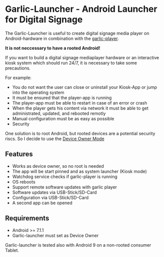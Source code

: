 # Garlic-Launcher - Android Launcher for Digital Signage

The Garlic-Launcher is useful to create digital signage media player on Android-hardware in combination with the [garlic-player](https://garlic-player.com).

**It is not neccessary to have a rooted Android!**

If you want to build a digital signage mediaplayer hardware or an interactive kiosk system which should run 24/7, it is necessary to take some precautions.

For example:
- You do not want the user can close or uninstall your Kiosk-App or jump into the operating system
- It must be ensured that the player-app is running
- The player-app must be able to restart in case of an error or crash
- When the player gets his content via network it must be able to get administrated, updated, and rebooted remotly
- Manual configuration must be as easy as possible
- Security

One solution is to root Android, but rooted devices are a potential security riscs. So I decide to use the [Device Owner Mode](https://developer.android.com/reference/android/app/admin/DevicePolicyManager)

## Features
- Works as device owner, so no root is needed
- The app will be start pinned and as system launcher (Kiosk mode)
- Watchdog service checks if garlic-player is running
- OS reboots
- Support remote software updates with garlic player
- Software updates via USB-Stick/SD-Card
- Configuration via USB-Stick/SD-Card
- A second app can be opened

## Requirements
 - Android >= 7.1.1 
 - Garlic-launcher must set as Device Owner

Garlic-launcher is tested also with Android 9 on a non-rooted consumer Tablet.
